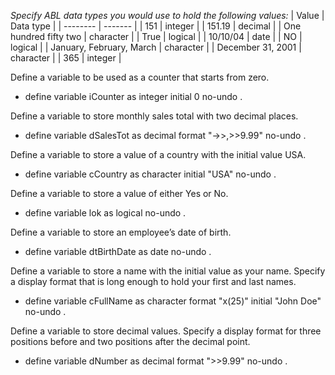 *Specify ABL data types you would use to hold the following values:*
| Value | Data type |
| -------- | ------- |
| 151 | integer |
| 151.19 | decimal |
| One hundred fifty two | character |
| True | logical |
| 10/10/04 | date |
| NO | logical |
| January, February, March | character |
| December 31, 2001 | character |
| 365 | integer |

Define a variable to be used as a counter that starts from zero.
- define variable iCounter as integer initial 0 no-undo .

Define a variable to store monthly sales total with two decimal places.
- define variable dSalesTot as decimal format "->>,>>9.99" no-undo .

Define a variable to store a value of a country with the initial value USA.
- define variable cCountry as character initial "USA" no-undo .

Define a variable to store a value of either Yes or No.
- define variable lok as logical no-undo .

Define a variable to store an employee’s date of birth.
- define variable dtBirthDate as date no-undo .

Define a variable to store a name with the initial value as your name. Specify a display format that is long enough to hold your first and last names.
- define variable cFullName as character format "x(25)" initial "John Doe" no-undo .

Define a variable to store decimal values. Specify a display format for three positions before and two positions after the decimal point.
- define variable dNumber as decimal format ">>9.99" no-undo .
